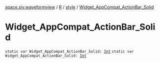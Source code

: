 [space.siy.waveformview](../../index.md) / [R](../index.md) / [style](index.md) / [Widget_AppCompat_ActionBar_Solid](./-widget_-app-compat_-action-bar_-solid.md)

# Widget_AppCompat_ActionBar_Solid

`static var Widget_AppCompat_ActionBar_Solid: `[`Int`](https://kotlinlang.org/api/latest/jvm/stdlib/kotlin/-int/index.html)
`static var Widget_AppCompat_ActionBar_Solid: `[`Int`](https://kotlinlang.org/api/latest/jvm/stdlib/kotlin/-int/index.html)